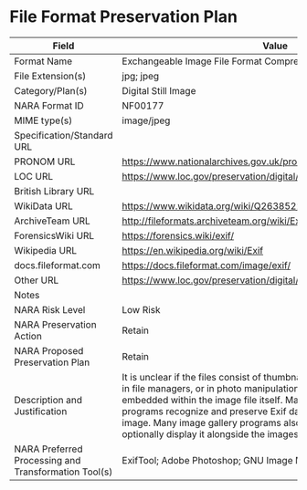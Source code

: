 # File Format Preservation Plan
  | Field | Value |
  | ----------- | ----------- |
  | Format Name | Exchangeable Image File Format Compressed 2.0 | 
| File Extension(s) | jpg; jpeg | 
| Category/Plan(s) | Digital Still Image | 
| NARA Format ID | NF00177 | 
| MIME type(s) | image/jpeg | 
| Specification/Standard URL |  | 
| PRONOM URL | <https://www.nationalarchives.gov.uk/pronom/x-fmt/398> | 
| LOC URL | <https://www.loc.gov/preservation/digital/formats/fdd/fdd000147.shtml> | 
| British Library URL |  | 
| WikiData URL | <https://www.wikidata.org/wiki/Q26385228> | 
| ArchiveTeam URL | <http://fileformats.archiveteam.org/wiki/Exif> | 
| ForensicsWiki URL | <https://forensics.wiki/exif/> | 
| Wikipedia URL | <https://en.wikipedia.org/wiki/Exif> | 
| docs.fileformat.com | <https://docs.fileformat.com/image/exif/> | 
| Other URL | <https://www.loc.gov/preservation/digital/formats/fdd/fdd000147.shtml> | 
| Notes |  | 
| NARA Risk Level | Low Risk | 
| NARA Preservation Action | Retain | 
| NARA Proposed Preservation Plan | Retain | 
| Description and Justification | It is unclear if the files consist of thumbnails for previewing the picture in file managers, or in photo manipulation software. Exif data are embedded within the image file itself. Many image manipulation programs recognize and preserve Exif data when writing to a modified image. Many image gallery programs also recognize Exif data and optionally display it alongside the images. | 
| NARA Preferred Processing and Transformation Tool(s) | ExifTool; Adobe Photoshop; GNU Image Manipulation Program | 
